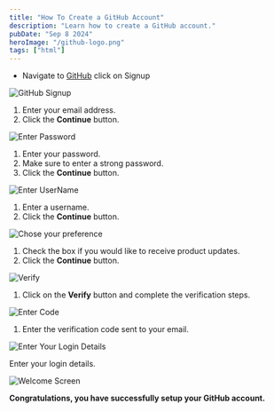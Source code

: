 ```yaml
---
title: "How To Create a GitHub Account"
description: "Learn how to create a GitHub account."
pubDate: "Sep 8 2024"
heroImage: "/github-logo.png"
tags: ["html"]
---
```


- Navigate to [GitHub](https://github.com/) click on Signup

![GitHub Signup](/github-signup-screenshot.png)

1. Enter your email address.
2. Click the **Continue** button.

![Enter Password](/github-signup-screenshot-enterpassword.png)

1. Enter your password.
2. Make sure to enter a strong password.
3. Click the **Continue** button.

![Enter UserName](/github-signup-screenshot-username.png)

1. Enter a username.
2. Click the **Continue** button.

![Chose your preference](/github-signup-screenshot-preference.png)

1. Check the box if you would like to receive product updates.
2. Click the **Continue** button.

![Verify](/github-signup-screenshot-verify.png)

1. Click on the **Verify** button and complete the verification steps.

![Enter Code](/github-signup-screenshot-entercode.png)

1. Enter the verification code sent to your email.

![Enter Your Login Details](/github-signup-screenshot-login.png)

Enter your login details.

![Welcome Screen](/github-signup-screenshot-welcome.png)

**Congratulations, you have successfully setup your GitHub account.**